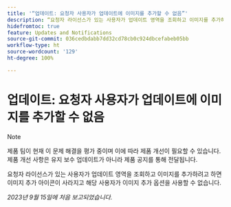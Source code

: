 ```yaml
---
title: '“업데이트: 요청자 사용자가 업데이트에 이미지를 추가할 수 없음”'
description: “요청자 라이선스가 있는 사용자가 업데이트 영역을 조회하고 이미지를 추가하려고 하면 이미지 추가 아이콘이 사라지고 해당 사용자가 이미지 추가 옵션을 사용할 수 없습니다.”
hidefromtoc: true
feature: Updates and Notifications
source-git-commit: 036cedbdabb7dd32cd78cb0c924dbcefabeb05bb
workflow-type: ht
source-wordcount: '129'
ht-degree: 100%

---
```



# 업데이트: 요청자 사용자가 업데이트에 이미지를 추가할 수 없음

>[!NOTE]
>
>제품 팀이 현재 이 문제 해결을 평가 중이며 이에 따라 제품 개선이 필요할 수 있습니다. 제품 개선 사항은 유지 보수 업데이트가 아니라 제품 공지를 통해 전달됩니다.

요청자 라이선스가 있는 사용자가 업데이트 영역을 조회하고 이미지를 추가하려고 하면 이미지 추가 아이콘이 사라지고 해당 사용자가 이미지 추가 옵션을 사용할 수 없습니다.

_2023년 9월 15일에 처음 보고되었습니다._
